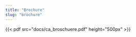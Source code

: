 ```yaml
---
title: "Brochure"
slug: "brochure"
---
```


{{< pdf src="docs/ca_broschuere.pdf" height="500px" >}}
